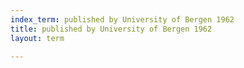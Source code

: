 ```yaml
---
index_term: published by University of Bergen 1962
title: published by University of Bergen 1962
layout: term

---
```

